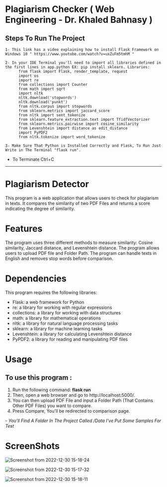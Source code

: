   # Plagiarism Checker  ( Web Engineering - Dr. Khaled Bahnasy )

  ## Steps To Run The Project

    1- This link has a video explaining how to install Flask Framework on Windows 10 " https://www.youtube.com/watch?v=uxZuFm5tmhM "

    2- In your IDE Terminal you'll need to import all libraries defined in the first lines in app.python EX: pip install sklearn. Libraries: 
          from flask import Flask, render_template, request
          import os
          import re
          from collections import Counter
          from math import sqrt
          import nltk
          nltk.download('stopwords')
          nltk.download('punkt')
          from nltk.corpus import stopwords
          from sklearn.metrics import jaccard_score
          from nltk import sent_tokenize
          from sklearn.feature_extraction.text import TfidfVectorizer
          from sklearn.metrics.pairwise import cosine_similarity
          from Levenshtein import distance as edit_distance
          import PyPDF2
          from nltk.tokenize import word_tokenize

    3- Make Sure That Python is Installed Correctly and Flask, To Run Just Write in The Terminal "flask run".

- To Terminate Ctrl+C

---------------------------------------------------------------------------------------------------------------------------------------------------------


# Plagiarism Detector
This program is a web application that allows users to check for plagiarism in texts. It compares the similarity of two PDF Files and returns a score indicating the degree of similarity.

# Features
The program uses three different methods to measure similarity: Cosine similarity, Jaccard distance, and Levenshtein distance.
The program allows users to upload PDF file and Folder Path.
The program can handle texts in English and removes stop words before comparison.

# Dependencies
This program requires the following libraries:
  - Flask: a web framework for Python
  - re: a library for working with regular expressions
  - collections: a library for working with data structures
  - math: a library for mathematical operations
  - nltk: a library for natural language processing tasks
  - sklearn: a library for machine learning tasks
  - Levenshtein: a library for calculating Levenshtein distance
  - PyPDF2: a library for reading and manipulating PDF files


# Usage
## To use this program :
  1. Run the following command: **flask run**
  2. Then, open a web browser and go to http://localhost:5000/. 
  3. You can then upload PDF File and input a Folder Path (That Contains Other PDF Files) you want to compare.
  4. Press Compare, You'll be redirected to comparison page.
  
  *- You'll Find A Folder In The Project Called /Data I've Put Some Samples For Test*
 
 # ScreenShots 
 
 ![Screenshot from 2022-12-30 15-18-24](https://user-images.githubusercontent.com/76593230/210074357-7e9391f4-7f2e-4970-963c-4a4b86e61f1d.png)

 ![Screenshot from 2022-12-30 15-17-32](https://user-images.githubusercontent.com/76593230/210074411-a7026328-6fa2-48fd-be09-f8fb8e2e5727.png)
 
 ![Screenshot from 2022-12-30 15-18-11](https://user-images.githubusercontent.com/76593230/210074399-bfd6e185-3ff6-40b5-aa03-96fe940396db.png)



  
